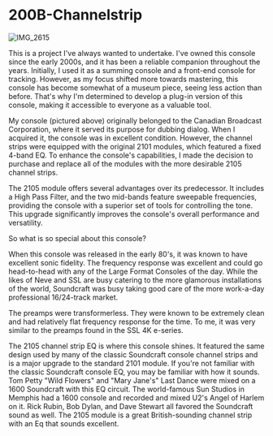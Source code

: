 # 200B-Channelstrip

![IMG_2615](https://github.com/AnchorMasters/200B-Channelstrip/assets/134142926/69aea629-75c2-4f63-b1e3-2b5e5bcd26f7)


This is a project I've always wanted to undertake. I've owned this console since the early 2000s, and it has been a reliable companion throughout the years. Initially, I used it as a summing console and a front-end console for tracking. However, as my focus shifted more towards mastering, this console has become somewhat of a museum piece, seeing less action than before. That's why I'm determined to develop a plug-in version of this console, making it accessible to everyone as a valuable tool. 

My console (pictured above) originally belonged to the Canadian Broadcast Corporation, where it served its purpose for dubbing dialog. When I acquired it, the console was in excellent condition. However, the channel strips were equipped with the original 2101 modules, which featured a fixed 4-band EQ. To enhance the console's capabilities, I made the decision to purchase and replace all of the modules with the more desirable 2105 channel strips.

The 2105 module offers several advantages over its predecessor. It includes a High Pass Filter, and the two mid-bands feature sweepable frequencies, providing the console with a superior set of tools for controlling the tone. This upgrade significantly improves the console's overall performance and versatility.

So what is so special about this console?

When this console was released in the early 80's, it was known to have excellent sonic fidelity.  The frequency response was excellent and could go head-to-head with any of the Large Format Consoles of the day.  While the likes of Neve and SSL are busy catering to the more glamorous installations of the world, Soundcraft was busy taking good care of the more work-a-day professional 16/24-track market.  

The preamps were transformerless.  They were known to be extremely clean and had relatively flat frequency response for the time.  To me, it was very similar to the preamps found in the SSL 4K e-series.  

The 2105 channel strip EQ is where this console shines.  It featured the same design used by many of the classic Soundcraft console channel strips and is a major upgrade to the standard 2101 module.  If you're not familiar with the classic Soundcraft console EQ, you may be familiar with how it sounds. Tom Petty "Wild Flowers" and "Mary Jane's" Last Dance were mixed on a 1600 Soundcraft with this EQ circuit. The world-famous Sun Studios in Memphis had a 1600 console and recorded and mixed U2's Angel of Harlem on it. Rick Rubin, Bob Dylan, and Dave Stewart all favored the Soundcraft sound as well. The 2105 module is a great British-sounding channel strip with an Eq that sounds excellent. 
